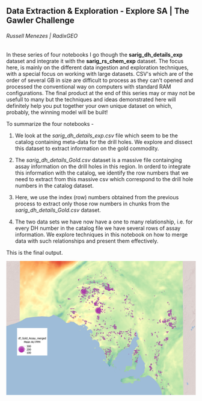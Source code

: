 ## Data Extraction & Exploration - Explore SA | The Gawler Challenge
###### Russell Menezes | RadixGEO

In these series of four notebooks I go though the **sarig_dh_details_exp** dataset and integrate it with the **sarig_rs_chem_exp** dataset. The focus here, is mainly on the different data ingestion and exploration techniques, with a special focus on working with large datasets. CSV's which are of the order of several GB in size are difficult to process as they can't opened and processed the conventional way on computers with standard RAM configurations. The final product at the end of this series may or may not be usefull to many but the techniques and ideas demonstrated here will definitely help you put together your own unique dataset on which, probably, the winning model will be built!

To summarize the four notebooks - 

1. We look at the *sarig_dh_details_exp.csv* file which seem to be the catalog containing meta-data for the drill holes. We explore and dissect this dataset to extract information on the gold commodity.

2. The *sarig_dh_details_Gold.csv* dataset is a massive file containging assay information on the drill holes in this region. In orderd to integrate this information with the catalog, we identify the row numbers that we need to extract from this massive csv which correspond to the drill hole numbers in the catalog dataset.

3. Here, we use the index (row) numbers obtained from the previous process to extract only those row numbers in chunks from the *sarig_dh_details_Gold.csv* dataset.

4. The two data sets we have now have a one to many relationship, i.e. for every DH number in the catalog file we have several rows of assay information. We explore techniques in this notebook on how to merge data with such relationships and present them effectively.

This is the final output.

![xyz](Notebooks/Mean_Au.png)
